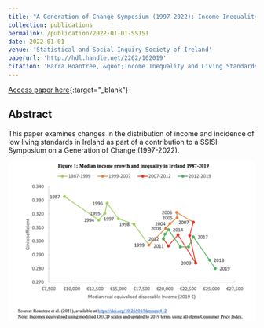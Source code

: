 ```yaml
---
title: "A Generation of Change Symposium (1997-2022): Income Inequality and Living Standards"
collection: publications
permalink: /publication/2022-01-01-SSISI
date: 2022-01-01
venue: 'Statistical and Social Inquiry Society of Ireland'
paperurl: 'http://hdl.handle.net/2262/102019'
citation: 'Barra Roantree, &quot;Income Inequality and Living Standards.&quot; Journal of the Statistical and Social Inquiry Society of Ireland, 2022.'
---
```

[Access paper here](http://hdl.handle.net/2262/102019){:target="_blank"}

## Abstract
This paper examines changes in the distribution of income and incidence of low living standards in Ireland as part of a contribution to a SSISI Symposium on a Generation of Change (1997-2022).

![figure](/files/figures/2022_ssisi_fig1.png)
